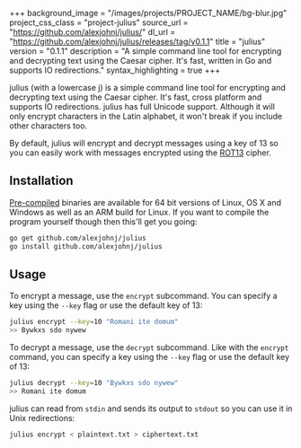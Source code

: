 +++
background_image = "/images/projects/PROJECT_NAME/bg-blur.jpg"
project_css_class = "project-julius"
source_url = "https://github.com/alexjohnj/julius/"
dl_url = "https://github.com/alexjohnj/julius/releases/tag/v0.1.1"
title = "julius"
version = "0.1.1"
description = "A simple command line tool for encrypting and decrypting text using the Caesar cipher. It's fast, written in Go and supports IO redirections."
syntax_highlighting = true
+++

julius (with a lowercase j) is a simple command line tool for encrypting and decrypting text using the Caesar cipher. It's fast, cross platform and supports IO redirections. julius has full Unicode support. Although it will only encrypt characters in the Latin alphabet, it won't break if you include other characters too.

By default, julius will encrypt and decrypt messages using a key of 13 so you can easily work with messages encrypted using the [ROT13][rot13-wiki] cipher.

[rot13-wiki]: https://en.wikipedia.org/wiki/ROT13

## Installation

[Pre-compiled][releases-page] binaries are available for 64 bit versions of Linux, OS X and Windows as well as an ARM build for Linux. If you want to compile the program yourself though then this'll get you going:

```bash
go get github.com/alexjohnj/julius
go install github.com/alexjohnj/julius
```

[releases-page]: https://github.com/alexjohnj/julius/releases/tag/v0.1.1

## Usage

To encrypt a message, use the `encrypt` subcommand. You can specify a key using the `--key` flag or use the default key of 13:

```bash
julius encrypt --key=10 "Romani ite domum"
>> Bywkxs sdo nywew
```

To decrypt a message, use the `decrypt` subcommand. Like with the `encrypt` command, you can specify a key using the `--key` flag or use the default key of 13:

```bash
julius decrypt --key=10 "Bywkxs sdo nywew"
>> Romani ite domum
```

julius can read from `stdin` and sends its output to `stdout` so you can use it in Unix redirections:

```bash
julius encrypt < plaintext.txt > ciphertext.txt
```

